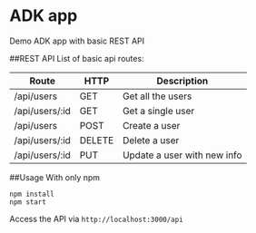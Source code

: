 # ADK app
Demo ADK app with basic REST API

##REST API
List of basic api routes:

Route | HTTP | Description
------|------|------------
/api/users|GET|Get all the users
/api/users/:id|GET|Get a single user
/api/users|POST|Create a user
/api/users/:id|DELETE|Delete a user
/api/users/:id|PUT|Update a user with new info

##Usage
With only npm

```
npm install
npm start
```
Access the API via `http://localhost:3000/api`